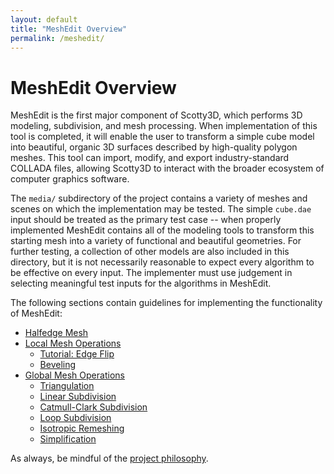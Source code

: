 ```yaml
---
layout: default
title: "MeshEdit Overview"
permalink: /meshedit/
---
```


# MeshEdit Overview

MeshEdit is the first major component of Scotty3D, which performs 3D modeling, subdivision, and mesh processing. When implementation of this tool is completed, it will enable the user to transform a simple cube model into beautiful, organic 3D surfaces described by high-quality polygon meshes. This tool can import, modify, and export industry-standard COLLADA files, allowing Scotty3D to interact with the broader ecosystem of computer graphics software.

The `media/` subdirectory of the project contains a variety of meshes and scenes on which the implementation may be tested. The simple `cube.dae` input should be treated as the primary test case -- when properly implemented MeshEdit contains all of the modeling tools to transform this starting mesh into a variety of functional and beautiful geometries. For further testing, a collection of other models are also included in this directory, but it is not necessarily reasonable to expect every algorithm to be effective on every input. The implementer must use judgement in selecting meaningful test inputs for the algorithms in MeshEdit.

The following sections contain guidelines for implementing the functionality of MeshEdit:

- [Halfedge Mesh](halfedge)
- [Local Mesh Operations](local)
  - [Tutorial: Edge Flip](edge_flip)
  - [Beveling](bevel)
- [Global Mesh Operations](global)
  - [Triangulation](global/triangulate)
  - [Linear Subdivision](global/linear)
  - [Catmull-Clark Subdivision](global/catmull)
  - [Loop Subdivision](global/loop)
  - [Isotropic Remeshing](global/remesh)
  - [Simplification](global/simplify)

As always, be mindful of the [project philosophy](philosophy).
